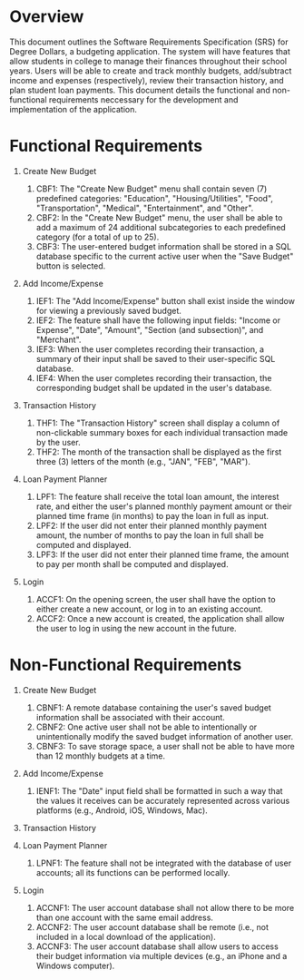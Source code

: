 # Overview

This document outlines the Software Requirements Specification (SRS) for Degree Dollars, a budgeting application. The system will have features that allow students in college to manage their finances throughout their school years. Users will be able to create and track monthly budgets, add/subtract income and expenses (respectively), review their transaction history, and plan student loan payments. This document details the functional and non-functional requirements neccessary for the development and implementation of the application.

# Functional Requirements
1. Create New Budget
    1. CBF1: The "Create New Budget" menu shall contain seven (7) predefined categories: "Education", "Housing/Utilities", "Food", "Transportation", "Medical", "Entertainment", and "Other".
    2. CBF2: In the "Create New Budget" menu, the user shall be able to add a maximum of 24 additional subcategories to each predefined category (for a total of up to 25). 
    3. CBF3: The user-entered budget information shall be stored in a SQL database specific to the current active user when the "Save Budget" button is selected.

2. Add Income/Expense
    1. IEF1: The "Add Income/Expense" button shall exist inside the window for viewing a previously saved budget.
    2. IEF2: The feature shall have the following input fields: "Income or Expense", "Date", "Amount", "Section (and subsection)", and "Merchant".
    3. IEF3: When the user completes recording their transaction, a summary of their input shall be saved to their user-specific SQL database.
    4. IEF4: When the user completes recording their transaction, the corresponding budget shall be updated in the user's database.

3. Transaction History
    1. THF1: The "Transaction History" screen shall display a column of non-clickable summary boxes for each individual transaction made by the user.
    2. THF2: The month of the transaction shall be displayed as the first three (3) letters of the month (e.g., "JAN", "FEB", "MAR").

4. Loan Payment Planner
    1. LPF1: The feature shall receive the total loan amount, the interest rate, and either the user's planned monthly payment amount or their planned time frame (in months) to pay the loan in full as input.
    2. LPF2: If the user did not enter their planned monthly payment amount, the number of months to pay the loan in full shall be computed and displayed.
    3. LPF3: If the user did not enter their planned time frame, the amount to pay per month shall be computed and displayed.

5. Login
    1. ACCF1: On the opening screen, the user shall have the option to either create a new account, or log in to an existing account.
    2. ACCF2: Once a new account is created, the application shall allow the user to log in using the new account in the future.

# Non-Functional Requirements
1. Create New Budget
    1. CBNF1: A remote database containing the user's saved budget information shall be associated with their account.
    2. CBNF2: One active user shall not be able to intentionally or unintentionally modify the saved budget information of another user.
    3. CBNF3: To save storage space, a user shall not be able to have more than 12 monthly budgets at a time.

2. Add Income/Expense
    1. IENF1: The "Date" input field shall be formatted in such a way that the values it receives can be accurately represented across various platforms (e.g., Android, iOS, Windows, Mac).

3. Transaction History

4. Loan Payment Planner
    1. LPNF1: The feature shall not be integrated with the database of user accounts; all its functions can be performed locally.

5. Login
    1. ACCNF1: The user account database shall not allow there to be more than one account with the same email address.
    2. ACCNF2: The user account database shall be remote (i.e., not included in a local download of the application).
    3. ACCNF3: The user account database shall allow users to access their budget information via multiple devices (e.g., an iPhone and a Windows computer).

